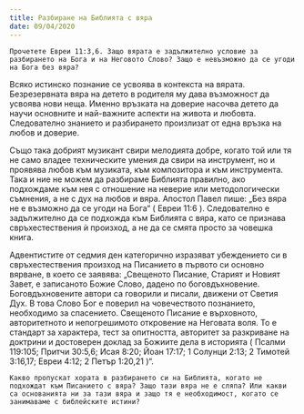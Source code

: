 ```yaml
---
title: Разбиране на Библията с вяра
date: 09/04/2020
---
```


`Прочетете Евреи 11:3,6. Защо вярата е задължително условие за разбирането на Бога и на Неговото Слово? Защо е невъзможно да се угоди на Бога без вяра?`

Всяко истинско познание се усвоява в контекста на вярата. Безрезервната вяра на детето в родителя му дава възможност да усвоява нови неща. Именно връзката на доверие насочва детето да научи основните и най-важните аспекти на живота и любовта. Следователно знанието и разбирането произлизат от една връзка на любов и доверие.

Също така добрият музикант свири мелодията добре, когато той или тя не само владее техническите умения да свири на инструмент, но и проявява любов към музиката, към композитора и към инструмента. Така и ние не можем да разбираме Библията правилно, ако подхождаме към нея с отношение на неверие или методологически съмнения, а не с дух на любов и вяра. Апостол Павел пише: „Без вяра не е възможно да се угоди на Бога“ ( Евреи 11:6 ). Следователно е задължително да се подхожда към Библията с вяра, като се признава свръхестествения ѝ произход, а не да се смята просто за човешка книга.

Адвентистите от седмия ден категорично изразяват убеждението си в свръхестествения произход на Писанието в първото си основно вярване, в което се заявява: „Свещеното Писание, Старият и Новият Завет, е записаното Божие Слово, дадено по боговдъхновение. Боговдъхновените автори са говорили и писали, движени от Светия Дух. В това Слово Бог е поверил на човечеството познанието, необходимо за спасението. Свещеното Писание е върховното, авторитетното и непогрешимото откровение на Неговата воля. То е стандарт за характера, тест за опитността, авторитет за разкриване на доктрини и достоверен доклад за Божиите дела в историята ( Псалми 119:105; Притчи 30:5,6; Исая 8:20; Йоан 17:17; 1 Солунци 2:13; 2 Тимотей 3:16,17; Евреи 4:12; 2 Петър 1:20,21 )“.

`Какво пропускат хората в разбирането си на Библията, когато не подхождат към Писанието с вяра? Защо тази вяра не е сляпа? Или какви са основанията ни за тази вяра и защо тя е необходимост, когато се занимаваме с библейските истини?`